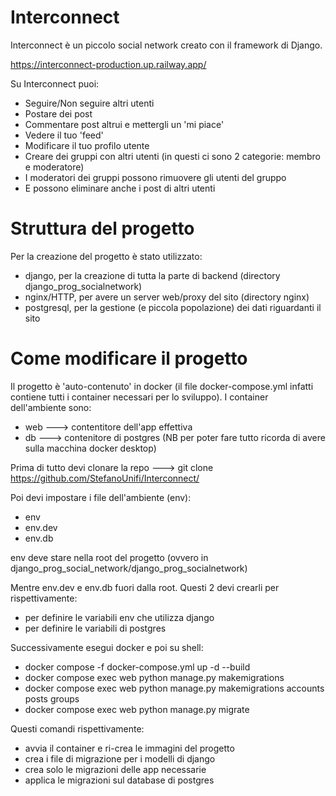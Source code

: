 # Interconnect
Interconnect è un piccolo social network creato con il framework di Django. 

https://interconnect-production.up.railway.app/

Su Interconnect puoi:
* Seguire/Non seguire altri utenti
* Postare dei post
* Commentare post altrui e mettergli un 'mi piace'
* Vedere il tuo 'feed'
* Modificare il tuo profilo utente
* Creare dei gruppi con altri utenti (in questi ci sono 2 categorie: membro e moderatore)
* I moderatori dei gruppi possono rimuovere gli utenti del gruppo
* E possono eliminare anche i post di altri utenti

# Struttura del progetto
Per la creazione del progetto è stato utilizzato:
* django, per la creazione di tutta la parte di backend (directory django_prog_socialnetwork)
* nginx/HTTP, per avere un server web/proxy del sito (directory nginx)
* postgresql, per la gestione (e piccola popolazione) dei dati riguardanti il sito

# Come modificare il progetto
Il progetto è 'auto-contenuto' in docker (il file docker-compose.yml infatti contiene tutti i container necessari per lo sviluppo). 
I container dell'ambiente sono:
* web ---> contentitore dell'app effettiva
* db ---> contenitore di postgres
(NB per poter fare tutto ricorda di avere sulla macchina docker desktop)

Prima di tutto devi clonare la repo ---> git clone https://github.com/StefanoUnifi/Interconnect/

Poi devi impostare i file dell'ambiente (env):
* env
* env.dev
* env.db

env deve stare nella root del progetto (ovvero in django_prog_social_network/django_prog_socialnetwork)

Mentre env.dev e env.db fuori dalla root.
Questi 2 devi crearli per rispettivamente:
* per definire le variabili env che utilizza django
* per definire le variabili di postgres

Successivamente esegui docker e poi su shell:
* docker compose -f docker-compose.yml up -d --build 
* docker compose exec web python manage.py makemigrations
* docker compose exec web python manage.py makemigrations accounts posts groups 
* docker compose exec web python manage.py migrate

Questi comandi rispettivamente:
* avvia il container e ri-crea le immagini del progetto
* crea i file di migrazione per i modelli di django
* crea solo le migrazioni delle app necessarie
* applica le migrazioni sul database di postgres
  
